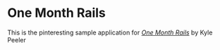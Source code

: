 # One Month Rails

This is the pinteresting sample application for [*One Month Rails*](http://onemonthrails.com) by Kyle Peeler